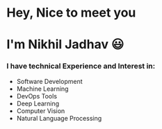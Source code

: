 
<!---
nikhil-j0/nikhil-j0 is a ✨ special ✨ repository because its `README.md` (this file) appears on your GitHub profile.
You can click the Preview link to take a look at your changes.
--->
# Hey, Nice to meet you

# I'm Nikhil Jadhav 😃

### I have technical Experience and Interest in:

* Software Development
* Machine Learning
* DevOps Tools
* Deep Learning
* Computer Vision
* Natural Language Processing
